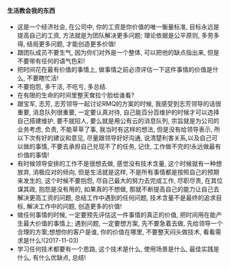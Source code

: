 #### 生活教会我的东西

* 这是一个经济社会, 在公司中, 你的工资是你价值的唯一衡量标准, 目标永远是提高自己的工资, 方法就是为团队解决更多问题; 理论依据是公平原则, 多劳多得, 结局更多问题, 才能创造更多价值!
* 跟团队成员不要生气, 因为你们对外是一个整体, 可以把他的缺点指出来, 但是不要带有任何的语气色彩!
* 把时间花在最有价值的事情上, 做事情之前必须评估一下这件事情的价值是什么, 不要瞎忙活!
* 不要抱怨, 多干活, 不吃亏, 多总结.
* 在有限的生命的时间里整天耷拉个脸给谁看?
* 跟宝军, 志芳, 志芳领导一起讨论RMQ的方案的时候, 我感受到志芳领导的话很重要, 消息队列很重要, 一定要认真对待, 自己能百分百维护的时候才可以选择自己搭建维护, 要不就招人, 要么就是用公有云的消息队列, 宗旨就是为公司的业务考虑, 负责, 不能草草了事, 我当时有这样的想法, 但是没有给领导表示, 所以下次有好的建议和意见, 尽量跟领导好好沟通, 说清楚利害关系,以及自己可以做的事情, 不要去承担自己兑现不了的任务, 记住, 工作做不完的!永远做最有价值的事情!
* 有时候领导安排的工作不是很想去做, 感觉没有技术含量, 这个时候就有一种想放弃, 消极应对的倾向, 但是生活就是这样, 不是所有事情都是按照自己的预期来发生的, 这个时候不要抱怨, 尽自己最大的努力去完成工作, 尽职尽责, 在其位谋其政, 抱怨是没有用的, 如果真的不想做, 那就不断提高自己的能力让自己去解决更高工资的问题, 总结工作中遇到的任何问题, 技术含量不是最终的追求目标, 解决工作中的问题, 创造更多的价值!
* 做任何事情的时候, 一定要预先评估这一件事情的真正的价值, 把时间用在能产生最大价值的事情上; 遇到问题, 一定要想方案, 先不要急着去做, 先给领导一个合理的方案;想想你的客户是谁, 你的价值在哪里, 不要整天闷头做技术, 看看需求是什么!(2017-11-03)
* 学习任何技术都要有一个思路, 这个技术是什么, 使用场景是什么, 最佳实践是什么, 有什么优缺点, 总结!